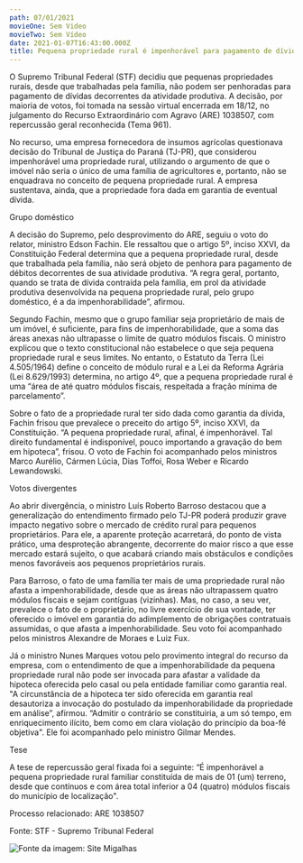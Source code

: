 ```yaml
---
path: 07/01/2021
movieOne: Sem Video
movieTwo: Sem Vídeo
date: 2021-01-07T16:43:00.000Z
title: Pequena propriedade rural é impenhorável para pagamento de dívidas
---
```

O Supremo Tribunal Federal (STF) decidiu que pequenas propriedades rurais, desde que trabalhadas pela família, não podem ser penhoradas para pagamento de dívidas decorrentes da atividade produtiva. A decisão, por maioria de votos, foi tomada na sessão virtual encerrada em 18/12, no julgamento do Recurso Extraordinário com Agravo (ARE) 1038507, com repercussão geral reconhecida (Tema 961). 

No recurso, uma empresa fornecedora de insumos agrícolas questionava decisão do Tribunal de Justiça do Paraná (TJ-PR), que considerou impenhorável uma propriedade rural, utilizando o argumento de que o imóvel não seria o único de uma família de agricultores e, portanto, não se enquadrava no conceito de pequena propriedade rural. A empresa sustentava, ainda, que a propriedade fora dada em garantia de eventual dívida. 

Grupo doméstico

A decisão do Supremo, pelo desprovimento do ARE, seguiu o voto do relator, ministro Edson Fachin. Ele ressaltou que o artigo 5º, inciso XXVI, da Constituição Federal determina que a pequena propriedade rural, desde que trabalhada pela família, não será objeto de penhora para pagamento de débitos decorrentes de sua atividade produtiva. “A regra geral, portanto, quando se trata de dívida contraída pela família, em prol da atividade produtiva desenvolvida na pequena propriedade rural, pelo grupo doméstico, é a da impenhorabilidade”, afirmou. 

Segundo Fachin, mesmo que o grupo familiar seja proprietário de mais de um imóvel, é suficiente, para fins de impenhorabilidade, que a soma das áreas anexas não ultrapasse o limite de quatro módulos fiscais. O ministro explicou que o texto constitucional não estabelece o que seja pequena propriedade rural e seus limites. No entanto, o Estatuto da Terra (Lei 4.505/1964) define o conceito de módulo rural e a Lei da Reforma Agrária (Lei 8.629/1993) determina, no artigo 4º, que a pequena propriedade rural é uma “área de até quatro módulos fiscais, respeitada a fração mínima de parcelamento”. 

Sobre o fato de a propriedade rural ter sido dada como garantia da dívida, Fachin frisou que prevalece o preceito do artigo 5º, inciso XXVI, da Constituição. “A pequena propriedade rural, afinal, é impenhorável. Tal direito fundamental é indisponível, pouco importando a gravação do bem em hipoteca”, frisou. O voto de Fachin foi acompanhado pelos ministros Marco Aurélio, Cármen Lúcia, Dias Toffoi, Rosa Weber e Ricardo Lewandowski.

Votos divergentes

Ao abrir divergência, o ministro Luís Roberto Barroso destacou que a generalização do entendimento firmado pelo TJ-PR poderá produzir grave impacto negativo sobre o mercado de crédito rural para pequenos proprietários. Para ele, a aparente proteção acarretará, do ponto de vista prático, uma desproteção abrangente, decorrente do maior risco a que esse mercado estará sujeito, o que acabará criando mais obstáculos e condições menos favoráveis aos pequenos proprietários rurais. 

Para Barroso, o fato de uma família ter mais de uma propriedade rural não afasta a impenhorabilidade, desde que as áreas não ultrapassem quatro módulos fiscais e sejam contíguas (vizinhas). Mas, no caso, a seu ver, prevalece o fato de o proprietário, no livre exercício de sua vontade, ter oferecido o imóvel em garantia do adimplemento de obrigações contratuais assumidas, o que afasta a impenhorabilidade. Seu voto foi acompanhado pelos ministros Alexandre de Moraes e Luiz Fux.  

Já o ministro Nunes Marques votou pelo provimento integral do recurso da empresa, com o entendimento de que a impenhorabilidade da pequena propriedade rural não pode ser invocada para afastar a validade da hipoteca oferecida pelo casal ou pela entidade familiar como garantia real. "A circunstância de a hipoteca ter sido oferecida em garantia real desautoriza a invocação do postulado da impenhorabilidade da propriedade em análise”, afirmou. “Admitir o contrário se constituiria, a um só tempo, em enriquecimento ilícito, bem como em clara violação do princípio da boa-fé objetiva". Ele foi acompanhado pelo ministro Gilmar Mendes. 

Tese

A tese de repercussão geral fixada foi a seguinte: “É impenhorável a pequena propriedade rural familiar constituída de mais de 01 (um) terreno, desde que contínuos e com área total inferior a 04 (quatro) módulos fiscais do município de localização".

Processo relacionado: ARE 1038507

Fonte: STF - Supremo Tribunal Federal

![Fonte da imagem: Site Migalhas](/../assets/a2e36fba55a1b8d42af2fa844fc43c9f434f_rural.png "Pequena Propriedade Rural")
